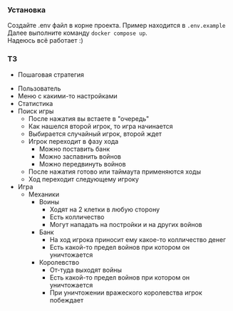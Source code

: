 ### Установка
Создайте .env файл в корне проекта. Пример находится в `.env.example`  
Далее выполните команду `docker compose up`.  
Надеюсь всё работает :)  

### ТЗ
* Пошаговая стратегия
- Пользователь
- Меню с какими-то настройками
- Статистика
- Поиск игры
  - После нажатия вы встаете в "очередь"
  - Как нашелся второй игрок, то игра начинается
  - Выбирается случайный игрок, второй ждет
  - Игрок переходит в фазу хода
    - Можно поставить банк
    - Можно заспавнить войнов
    - Можно передвинуть войнов
  - После нажатия готово или таймаута применяются ходы
  - Ход переходит следующему игроку
- Игра
  - Механики
    - Воины
      - Ходят на 2 клетки в любую сторону
      - Есть колличество
      - Могут нападать на постройки и на других войнов
    - Банк
      - На ход игрока приносит ему какое-то колличество денег
      - Есть какой-то предел войнов при котором он уничтожается
    - Королевство
      - От-туда выходят войны
      - Есть какой-то предел войнов при котором он уничтожается
      - При уничтожении вражеского королевства игрок побеждает
        
